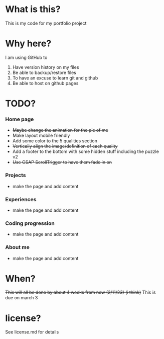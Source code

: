 # What is this?

This is my code for my portfolio project

# Why here?

I am using GitHub to

1.  Have version history on my files
2.  Be able to backup/restore files
3.  To have an excuse to learn git and github
4.  Be able to host on github pages

# TODO?

### Home page

- ~~Maybe change the animation for the pic of me~~
- Make layout mobile friendly
- Add some color to the 5 qualities section
- ~~Vertically align the image/definition of each quality~~
- Add a footer to the bottom with some hidden stuff including the puzzle v2
- ~~Use GSAP ScrollTrigger to have them fade in on~~

### Projects

- make the page and add content

### Experiences

- make the page and add content

### Coding progression

- make the page and add content

### About me

- make the page and add content

# When?

~~This will all be done by about 4 weeks from now (2/11/23) (i think)~~
This is due on march 3

# license?

See license.md for details
